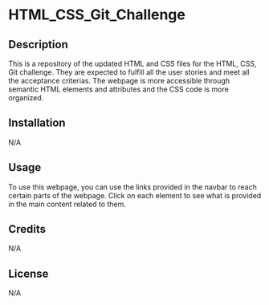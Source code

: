 # HTML_CSS_Git_Challenge

## Description
This is a repository of the updated HTML and CSS files for the HTML, CSS, Git challenge. They are expected to fulfill all the user stories and meet all the acceptance criterias. The webpage is more accessible through semantic HTML elements and <alt> attributes and the CSS code is more organized.

## Installation
N/A

## Usage
To use this webpage, you can use the links provided in the navbar to reach certain parts of the webpage. Click on each element to see what is provided in the main content related to them.

## Credits
N/A

## License
N/A